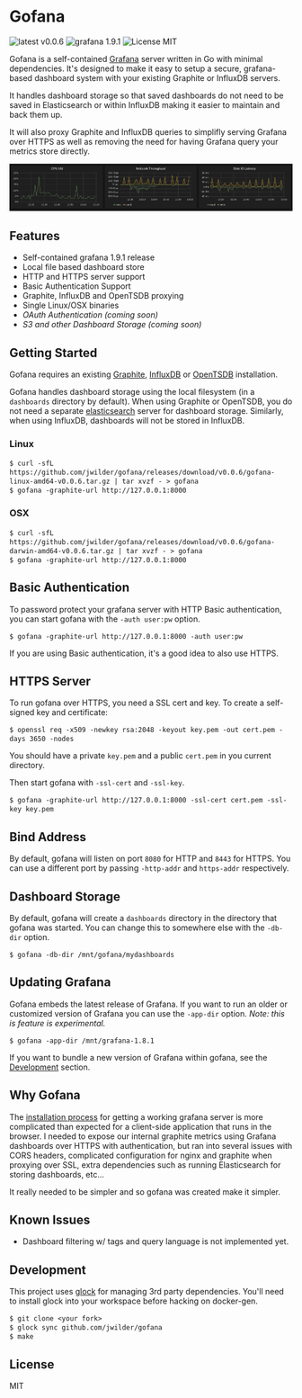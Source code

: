 # Gofana

![latest v0.0.6](https://img.shields.io/badge/latest-v0.0.6-brightgreen.svg)
![grafana 1.9.1](https://img.shields.io/badge/grafana-1.9.1-orange.svg) ![License MIT](https://img.shields.io/badge/license-MIT-blue.svg)

Gofana is a self-contained [Grafana](http://grafana.org/) server written in Go with minimal dependencies.  It's designed to make it easy to setup a secure,  grafana-based dashboard system with your existing Graphite or InfluxDB servers.

It handles dashboard storage so that saved dashboards do not need to be saved in Elasticsearch or within InfluxDB making it easier to maintain and back them  up.

It will also proxy Graphite and InfluxDB queries to simplifly serving Grafana over HTTPS as well as removing the need for having Grafana query your metrics store directly.

![Grafana Graphs](docs/graphs.png "Grafana Graphs")

## Features

* Self-contained grafana 1.9.1 release
* Local file based dashboard store
* HTTP and HTTPS server support
* Basic Authentication Support
* Graphite, InfluxDB and OpenTSDB proxying
* Single Linux/OSX binaries
* _OAuth Authentication (coming soon)_
* _S3 and other Dashboard Storage (coming soon)_

## Getting Started

Gofana requires an existing [Graphite](http://graphite.wikidot.com/), [InfluxDB](http://influxdb.com/)
or [OpenTSDB](http://opentsdb.net/) installation.

Gofana handles dashboard storage using the local filesystem (in a `dashboards` directory by default).
When using Graphite or OpenTSDB, you do not need a separate [elasticsearch](http://www.elasticsearch.org/)
server for dashboard storage.  Similarly, when using InfluxDB, dashboards will not be stored in InfluxDB.

### Linux
```
$ curl -sfL https://github.com/jwilder/gofana/releases/download/v0.0.6/gofana-linux-amd64-v0.0.6.tar.gz | tar xvzf - > gofana
$ gofana -graphite-url http://127.0.0.1:8000
```

### OSX
```
$ curl -sfL https://github.com/jwilder/gofana/releases/download/v0.0.6/gofana-darwin-amd64-v0.0.6.tar.gz | tar xvzf - > gofana
$ gofana -graphite-url http://127.0.0.1:8000
```

## Basic Authentication

To password protect your grafana server with HTTP Basic authentication, you can
start gofana with the `-auth user:pw` option.

```
$ gofana -graphite-url http://127.0.0.1:8000 -auth user:pw
```

If you are using Basic authentication, it's a good idea to also use HTTPS.

## HTTPS Server

To run gofana over HTTPS, you need a SSL cert and key.  To create a self-signed key and certificate:

```
$ openssl req -x509 -newkey rsa:2048 -keyout key.pem -out cert.pem -days 3650 -nodes
```

You should have a private `key.pem` and a public `cert.pem` in you current directory.

Then start gofana with `-ssl-cert` and `-ssl-key`.

```
$ gofana -graphite-url http://127.0.0.1:8000 -ssl-cert cert.pem -ssl-key key.pem
```

## Bind Address

By default, gofana will listen on port `8080` for HTTP and `8443` for HTTPS. You can use a different port by passing `-http-addr` and `https-addr` respectively.

## Dashboard Storage

By default, gofana will create a `dashboards` directory in the directory that gofana was started.  You can change this to somewhere else with the `-db-dir`
option.

```
$ gofana -db-dir /mnt/gofana/mydashboards
```

## Updating Grafana

Gofana embeds the latest release of Grafana.  If you want to run an older or customized version of Grafana you can use the `-app-dir` option.  _Note: this is feature is experimental._

```
$ gofana -app-dir /mnt/grafana-1.8.1
```

If you want to bundle a new version of Grafana within gofana, see the [Development](#development) section.


## Why Gofana

The [installation process](http://grafana.org/docs/) for getting a working grafana server is more complicated than expected for a client-side application that runs in the browser.  I needed to expose our internal graphite metrics using Grafana dashboards over HTTPS with authentication, but ran into several issues with CORS headers, complicated configuration for nginx and graphite when proxying over SSL, extra dependencies such as running Elasticsearch for storing dashboards, etc...

It really needed to be simpler and so gofana was created make it simpler.

## Known Issues

* Dashboard filtering w/ tags and query language is not implemented yet.

## Development

This project uses [glock](https://github.com/robfig/glock) for managing 3rd party dependencies.
You'll need to install glock into your workspace before hacking on docker-gen.

```
$ git clone <your fork>
$ glock sync github.com/jwilder/gofana
$ make
```

## License

MIT
